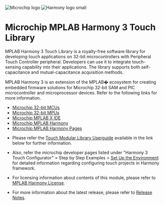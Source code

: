 ![Microchip logo](https://raw.githubusercontent.com/wiki/Microchip-MPLAB-Harmony/Microchip-MPLAB-Harmony.github.io/images/microchip_logo.png)
![Harmony logo small](https://raw.githubusercontent.com/wiki/Microchip-MPLAB-Harmony/Microchip-MPLAB-Harmony.github.io/images/microchip_mplab_harmony_logo_small.png)

#  Microchip MPLAB Harmony 3 Touch Library

MPLAB Harmony 3 Touch Library is a royalty-free software library for developing touch applications on 32-bit microcontrollers with Peripheral Touch Controller peripheral.
Developers can use it to integrate touch-sensing capability into their applications. The library supports both self-capacitance and mutual-capacitance acquisition methods.

MPLAB Harmony 3 is an extension of the MPLAB� ecosystem for creating
embedded firmware solutions for Microchip 32-bit SAM and PIC microcontroller
and microprocessor devices.  Refer to the following links for more information.
 - [Microchip 32-bit MCUs](https://www.microchip.com/design-centers/32-bit)
 - [Microchip 32-bit MPUs](https://www.microchip.com/design-centers/32-bit-mpus)
 - [Microchip MPLAB X IDE](https://www.microchip.com/mplab/mplab-x-ide)
 - [Microchip MPLAB Harmony](https://www.microchip.com/mplab/mplab-harmony)
 - [Microchip MPLAB Harmony Pages](https://microchip-mplab-harmony.github.io/)

* Please refer the [Touch Modular Library Userguide](https://www.microchip.com/mymicrochip/filehandler.aspx?ddocname=en590454) available in the link below for further information.

* Also, refer the microchip developer pages listed under "Harmony 3 Touch Configurator" > Step by Step Examples > [Set Up the Environment](http://microchipdeveloper.com/touch:set-up-the-environment) for detailed information regarding configuring touch projects in Harmony framework.

* For licensing information about contents of this module, please refer to [MPLAB Harmony License](mplab_harmony_license.md).

* For more information about the latest release, please refer to [Release Notes](release_notes.md).